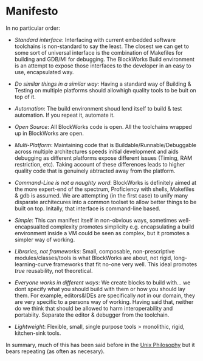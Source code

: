 Manifesto
=========

In no particular order:

* *Standard interface*: Interfacing with current embedded software toolchains is non-standard to say the least. The closest we can get to 
some sort of universal interface is the combination of Makefiles for building and GDB/MI for debugging. 
The BlockWorks Build environment is an attempt to expose those interfaces to the developer in an easy to use, encapsulated way.

* *Do similar things in a similar way*:
Having a standard way of Building & Testing on multiple platforms should allowhigh quality tools to be buit on top of it. 

* *Automation*: The build environment shoud lend itself to build & test automation. If you repeat it, automate it.

* *Open Source*: All BlockWorks code is open. All the toolchains wrapped up in BlockWorks are open.

* *Multi-Platform*: Maintaining code that is Buildable/Runnable/Debuggable across multiple architectures speeds initial development and aids
debugging as different platforms expose different issues (Timing, RAM restriction, etc). Taking account of these differences leads to higher
quality code that is genuinely abtracted away from the platform.

* *Command-Line is not a naughty word*: BlockWorks is definitely aimed at the more expert-end of the spectrum, Proficiency with shells,
Makefiles & gdb is assumed. We are attempting (in the first case) to unify many disparate architecures into a common toolset to allow
better things to be built on top. Initally, that interface is command-line based.

* *Simple*: This can manifest itself in non-obvious ways, sometimes well-encapsualted complexity promotes simplicity e.g. encapsulating a 
build environment inside a VM could be seen as complex, but it promotes a simpler way of working.

* *Libraries, not frameworks*: Small, composable, non-prescriptive modules/classes/tools is what BlockWorks are about, not rigid, long-learning-curve
frameworks that fit no-one very well. This ideal promotes *true* reusability, not theoretical.

* *Everyone works in different ways*: We create blocks to build with... we dont specify what you should build with them or how
you should lay them. For example, editors&IDEs are specifically *not* in our domain, they are very specific to a persons way of working.
Having said that, neither do we think that should be allowed to harm interoperability and portabiity. Separate the editor & debugger from the toolchain.

* *Lightweight*: Flexible, small, single purpose tools > monolithic, rigid, kitchen-sink tools.


In summary, much of this has been said before in the [Unix Philosophy](http://en.wikipedia.org/wiki/Unix_philosophy#Mike_Gancarz:_The_UNIX_Philosophy) but
it bears repeating (as often as necesary).

